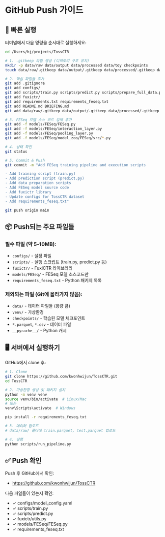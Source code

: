 # GitHub Push 가이드

## 🚀 빠른 실행

터미널에서 다음 명령을 순서대로 실행하세요:

```bash
cd /Users/hj/projects/TossCTR

# 1. .gitkeep 파일 생성 (디렉토리 구조 유지)
mkdir -p data/raw data/output data/processed data/toy checkpoints
touch data/raw/.gitkeep data/output/.gitkeep data/processed/.gitkeep data/toy/.gitkeep checkpoints/.gitkeep

# 2. 핵심 파일들 추가
git add .gitignore
git add configs/
git add scripts/train.py scripts/predict.py scripts/prepare_full_data.py scripts/run_pipeline.py scripts/create_toy_data.py scripts/test_imports.py
git add fuxictr/
git add requirements.txt requirements_feseq.txt
git add README.md BRIEFING.md
git add data/raw/.gitkeep data/output/.gitkeep data/processed/.gitkeep data/toy/.gitkeep checkpoints/.gitkeep

# 3. FESeq 모델 소스 코드 강제 추가
git add -f models/FESeq/FESeq.py
git add -f models/FESeq/interaction_layer.py
git add -f models/FESeq/pooling_layer.py
git add -f models/FESeq/model_zoo/FESeq/src/*.py

# 4. 상태 확인
git status

# 5. Commit & Push
git commit -m "Add FESeq training pipeline and execution scripts

- Add training script (train.py)
- Add prediction script (predict.py) 
- Add data preparation scripts
- Add FESeq model source code
- Add fuxictr library
- Update configs for TossCTR dataset
- Add requirements_feseq.txt"

git push origin main
```

## 📦 Push되는 주요 파일들

### 필수 파일 (약 5-10MB):
- `configs/` - 설정 파일
- `scripts/` - 실행 스크립트 (train.py, predict.py 등)
- `fuxictr/` - FuxiCTR 라이브러리
- `models/FESeq/` - FESeq 모델 소스코드만
- `requirements_feseq.txt` - Python 패키지 목록

### 제외되는 파일 (Git에 올라가지 않음):
- `data/` - 데이터 파일들 (용량 큼)
- `venv/` - 가상환경
- `checkpoints/` - 학습된 모델 체크포인트
- `*.parquet`, `*.csv` - 데이터 파일
- `__pycache__/` - Python 캐시

## 🖥️ 서버에서 실행하기

GitHub에서 clone 후:

```bash
# 1. Clone
git clone https://github.com/kwonhwijun/TossCTR.git
cd TossCTR

# 2. 가상환경 생성 및 패키지 설치
python -m venv venv
source venv/bin/activate  # Linux/Mac
# 또는
venv\Scripts\activate  # Windows

pip install -r requirements_feseq.txt

# 3. 데이터 업로드
# data/raw/ 폴더에 train.parquet, test.parquet 업로드

# 4. 실행
python scripts/run_pipeline.py
```

## ✅ Push 확인

Push 후 GitHub에서 확인:
- https://github.com/kwonhwijun/TossCTR

다음 파일들이 있는지 확인:
- ✓ configs/model_config.yaml
- ✓ scripts/train.py
- ✓ scripts/predict.py
- ✓ fuxictr/utils.py
- ✓ models/FESeq/FESeq.py
- ✓ requirements_feseq.txt
